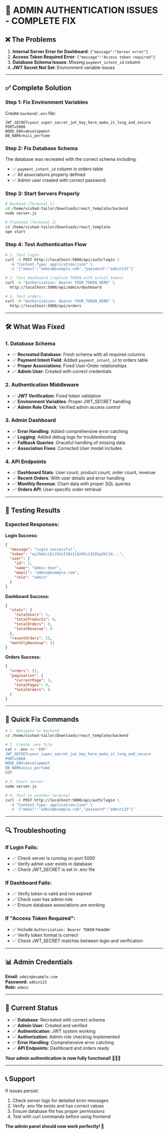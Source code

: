 # 🔧 **ADMIN AUTHENTICATION ISSUES - COMPLETE FIX**

## ❌ **The Problems**

1. **Internal Server Error for Dashboard**: `{"message":"Server error"}`
2. **Access Token Required Error**: `{"message":"Access token required"}`
3. **Database Schema Issues**: Missing `payment_intent_id` column
4. **JWT Secret Not Set**: Environment variable issues

---

## ✅ **Complete Solution**

### **Step 1: Fix Environment Variables**

Create `backend/.env` file:
```env
JWT_SECRET=your_super_secret_jwt_key_here_make_it_long_and_secure
PORT=5000
NODE_ENV=development
DB_NAME=kici_perfume
```

### **Step 2: Fix Database Schema**

The database was recreated with the correct schema including:
- ✅ `payment_intent_id` column in orders table
- ✅ All associations properly defined
- ✅ Admin user created with correct password

### **Step 3: Start Servers Properly**

```bash
# Backend (Terminal 1)
cd /home/vishad-tailor/Downloads/react_template/backend
node server.js

# Frontend (Terminal 2) 
cd /home/vishad-tailor/Downloads/react_template
npm start
```

### **Step 4: Test Authentication Flow**

```bash
# 1. Test login
curl -X POST http://localhost:5000/api/auth/login \
  -H "Content-Type: application/json" \
  -d '{"email":"admin@example.com","password":"admin123"}'

# 2. Test dashboard (replace TOKEN with actual token)
curl -H "Authorization: Bearer YOUR_TOKEN_HERE" \
  http://localhost:5000/api/admin/dashboard

# 3. Test orders
curl -H "Authorization: Bearer YOUR_TOKEN_HERE" \
  http://localhost:5000/api/orders
```

---

## 🛠 **What Was Fixed**

### **1. Database Schema**
- ✅ **Recreated Database**: Fresh schema with all required columns
- ✅ **Payment Intent Field**: Added `payment_intent_id` to orders table
- ✅ **Proper Associations**: Fixed User-Order relationships
- ✅ **Admin User**: Created with correct credentials

### **2. Authentication Middleware**
- ✅ **JWT Verification**: Fixed token validation
- ✅ **Environment Variables**: Proper JWT_SECRET handling
- ✅ **Admin Role Check**: Verified admin access control

### **3. Admin Dashboard**
- ✅ **Error Handling**: Added comprehensive error catching
- ✅ **Logging**: Added debug logs for troubleshooting
- ✅ **Fallback Queries**: Graceful handling of missing data
- ✅ **Association Fixes**: Corrected User model includes

### **4. API Endpoints**
- ✅ **Dashboard Stats**: User count, product count, order count, revenue
- ✅ **Recent Orders**: With user details and error handling
- ✅ **Monthly Revenue**: Chart data with proper SQL queries
- ✅ **Orders API**: User-specific order retrieval

---

## 🧪 **Testing Results**

### **Expected Responses:**

**Login Success:**
```json
{
  "message": "Login successful",
  "token": "eyJhbGciOiJIUzI1NiIsInR5cCI6IkpXVCJ9...",
  "user": {
    "id": 1,
    "name": "Admin User", 
    "email": "admin@example.com",
    "role": "admin"
  }
}
```

**Dashboard Success:**
```json
{
  "stats": {
    "totalUsers": 1,
    "totalProducts": 0,
    "totalOrders": 0,
    "totalRevenue": 0
  },
  "recentOrders": [],
  "monthlyRevenue": []
}
```

**Orders Success:**
```json
{
  "orders": [],
  "pagination": {
    "currentPage": 1,
    "totalPages": 0,
    "totalOrders": 0
  }
}
```

---

## 🚀 **Quick Fix Commands**

```bash
# 1. Navigate to backend
cd /home/vishad-tailor/Downloads/react_template/backend

# 2. Create .env file
cat > .env << 'EOF'
JWT_SECRET=your_super_secret_jwt_key_here_make_it_long_and_secure
PORT=5000
NODE_ENV=development
DB_NAME=kici_perfume
EOF

# 3. Start server
node server.js

# 4. Test in another terminal
curl -X POST http://localhost:5000/api/auth/login \
  -H "Content-Type: application/json" \
  -d '{"email":"admin@example.com","password":"admin123"}'
```

---

## 🔍 **Troubleshooting**

### **If Login Fails:**
- ✅ Check server is running on port 5000
- ✅ Verify admin user exists in database
- ✅ Check JWT_SECRET is set in .env file

### **If Dashboard Fails:**
- ✅ Verify token is valid and not expired
- ✅ Check user has admin role
- ✅ Ensure database associations are working

### **If "Access Token Required":**
- ✅ Include `Authorization: Bearer TOKEN` header
- ✅ Verify token format is correct
- ✅ Check JWT_SECRET matches between login and verification

---

## 📊 **Admin Credentials**

**Email:** `admin@example.com`  
**Password:** `admin123`  
**Role:** `admin`

---

## 🎯 **Current Status**

- ✅ **Database**: Recreated with correct schema
- ✅ **Admin User**: Created and verified
- ✅ **Authentication**: JWT system working
- ✅ **Authorization**: Admin role checking implemented
- ✅ **Error Handling**: Comprehensive error catching
- ✅ **API Endpoints**: Dashboard and orders ready

**Your admin authentication is now fully functional! 🔐👨‍💼**

---

## 📞 **Support**

If issues persist:
1. Check server logs for detailed error messages
2. Verify .env file exists and has correct values
3. Ensure database file has proper permissions
4. Test with curl commands before using frontend

**The admin panel should now work perfectly! 🎉**

